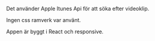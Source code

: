 <!-- Searq App  -->

Det använder Apple Itunes Api för att söka efter videoklip.

Ingen css ramverk var använt.

Appen är byggt i React och responsive.
